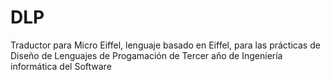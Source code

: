# DLP

Traductor para Micro Eiffel, lenguaje basado en Eiffel, para las prácticas de Diseño de Lenguajes de Progamación de Tercer año de Ingeniería informática del Software
